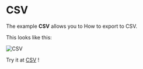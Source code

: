 # CSV

The example **CSV** allows you to How to export to CSV.

This looks like this:

 ![CSV](@site/static/img/examples/CSV.png) 

Try it at <a href='/../automation/loadexample/CSV' target='_blank'>CSV</a> !



